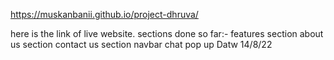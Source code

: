 https://muskanbanii.github.io/project-dhruva/

here is the link of live website.
sections done so far:-
features section
about us section
contact us section
 navbar
 chat pop up
 Datw 14/8/22 
